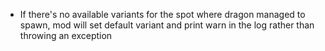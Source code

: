- If there's no available variants for the spot where dragon managed to spawn, mod will set default variant and print warn in the log rather than throwing an exception